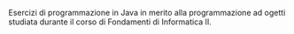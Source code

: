 Esercizi di programmazione in Java in merito alla programmazione ad ogetti studiata durante il corso di Fondamenti di Informatica II.